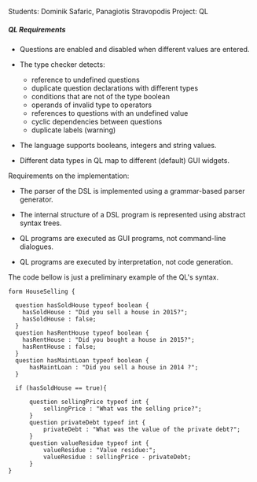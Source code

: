 Students: Dominik Safaric, Panagiotis Stravopodis
Project: QL

##### QL Requirements

- Questions are enabled and disabled when different values are
  entered.
  
- The type checker detects:
   * reference to undefined questions
   * duplicate question declarations with different types
   * conditions that are not of the type boolean
   * operands of invalid type to operators
   * references to questions with an undefined value
   * cyclic dependencies between questions
   * duplicate labels (warning)

- The language supports booleans, integers and string values.

- Different data types in QL map to different (default) GUI widgets.   

Requirements on the implementation:

- The parser of the DSL is implemented using a grammar-based parser
  generator. 

- The internal structure of a DSL program is represented using
  abstract syntax trees.

- QL programs are executed as GUI programs, not command-line
  dialogues. 

- QL programs are executed by interpretation, not code generation.

The code bellow is just a preliminary example of the QL's syntax. 

    form HouseSelling {
    
      question hasSoldHouse typeof boolean {
        hasSoldHouse : "Did you sell a house in 2015?";
        hasSoldHouse : false;
      }
      question hasRentHouse typeof boolean {
        hasRentHouse : "Did you bought a house in 2015?";
        hasRentHouse : false;
      }
      question hasMaintLoan typeof boolean {
    	  hasMaintLoan : "Did you sell a house in 2014 ?";
      }
    
      if (hasSoldHouse == true){
    
    	  question sellingPrice typeof int {
    		  sellingPrice : "What was the selling price?";
    	  }
    	  question privateDebt typeof int {
    		  privateDebt : "What was the value of the private debt?";
    	  }
    	  question valueResidue typeof int {
    		  valueResidue : "Value residue:";
    		  valueResidue : sellingPrice - privateDebt;
    	  }
    }
